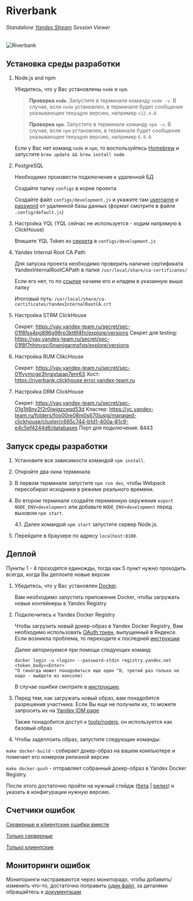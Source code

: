 # Riverbank

###### Standalone [Yandex Stream](https://yandex.ru/efir?stream_channel=1550142789&stream_active=storefront) Session Viewer

![Riverbank](https://jing.yandex-team.ru/files/p45h/Yandex%20Riverbank.png)

## Установка среды разработки

1. Node.js and npm

   Убедитесь, что у Вас установлены ``node`` и ``npm``.
   
   >**Проверка ``node``**. Запустите в терминале команду ``node -v``. В случае, если ``node`` установлен, в терминале будет сообщение указывающее текущую версию, например ``v12.4.0``.

   >**Проверка ``npm``**. Запустите в терминале команду ``npm -v``. В случае, если ``npm`` установлен, в терминале будет сообщение указывающее текущую версию, например ``6.9.0``.

    Если у Вас нет команд ``node`` и ``npm``, то воспользуйтесь [Homebrew](https://treehouse.github.io/installation-guides/mac/homebrew) и запустите ``brew update && brew install node`` 

2. PostgreSQL

   Необходимо произвести подключение к удаленной БД

   Создайте папку ``configs`` в корне проекта

   Создайте файл ``configs/development.js`` и укажите там [username](https://yav.yandex-team.ru/secret/sec-01e6xv9dahqyyj9f259hb0r6yj/explore/versions) и [password](https://yav.yandex-team.ru/secret/sec-01e6xvcytz6x9e5fzpe4e9mxzp/explore/versions) от удаленной базы данных (формат смотрите в файле ``.config/default.js``)

3. Настройка YQL (YQL сейчас не используется - ходим напрямую в ClickHouse)

   Впишите YQL Token из [секрета](https://yav.yandex-team.ru/secret/sec-01e9rbet8ym42jnk46tb2nhr3c/explore/versions) в ``configs/development.js``

4. Yandex Internal Root CA Path
 
   Для запуска проекта необходимо проверить наличие сертификата YandexInternalRootCAPath в папке ``/usr/local/share/ca-certificates/``

   Если его нет, то по [ссылке](https://crls.yandex.net/YandexInternalRootCA.crt) качаем его и кладем в указанную выше папку

   Итоговый путь: ``/usr/local/share/ca-certificates/YandexInternalRootCA.crt``

5. Настройка STRM ClickHouse

   Секрет: https://yav.yandex-team.ru/secret/sec-01f8fss4pg896g98rp3kt6f4fn/explore/versions
   Секрет для testing: https://yav.yandex-team.ru/secret/sec-01f8f7nhmvscj5nwnjgarmsfxq/explore/versions

6. Настройка RUM ClikcHouse

   Секрет: https://yav.yandex-team.ru/secret/sec-01fvymcge3hrgjxtajap7enr63
   Хост: https://riverbank.clickhouse.error.yandex-team.ru

7. Настройка DRM ClickHouse

   Секрет: https://yav.yandex-team.ru/secret/sec-01g1jt8ny2f2r0jwjgzceqd53d
   Кластер: https://yc.yandex-team.ru/folders/foo00re08m0s670iusjg/managed-clickhouse/cluster/c685c744-b1d1-400a-81c9-e4c5ef4244d6/databases
   Порт для подключения: 8443

## Запуск среды разработки

1. Установите все зависимости командой ``npm install``.
   
2. Откройте два окна терминала
   
3. В первом терминале запустите ``npm run dev``, чтобы Webpack пересобирал исходники в режиме реального времени.

4. Во втором терминале создайте переменную окружения ```export NODE_ENV=development``` или добавьте ```NODE_ENV=development``` перед вызовом ```npm start```.

    4.1. Далее командой ``npm start`` запустите сервер Node.js.

5. Перейдите в браузере по адресу ```localhost:8100```.

## Деплой 
Пункты 1 - 4 проходятся единожды, тогда как 5 пункт нужно проходить всегда, когда Вы деплоите новые версии

1. Убедитесь, что у Вас установлен [Docker](https://docs.docker.com/docker-for-mac/install/).

    Вам необходимо запустить приложение Docker, чтобы загружать новые контейнеры в Yandex Registry

2. Подключитесь к Yandex Docker Registry
    
    Чтобы загрузить новый докер-образ в Yandex Docker Registry, Вам необходимо использовать [OAuth токен](https://oauth.yandex-team.ru/authorize?response_type=token&client_id=12225edea41e4add87aaa4c4896431f1), выпущенный в Яндексе. Если возникла проблема, то переходите к последней [инструкции](https://wiki.yandex-team.ru/qloud/docker-registry/#authorization)
    
    Далее авторизуемся при помощи следующих команд:

    ```
    docker login -u <login> --password-stdin registry.yandex.net
    <token_body><Enter>
    ^D (иногда может понадобиться еще один ^D, третий раз только не надо - выйдете из консоли)
    ```

    В случае ошибки смотрите в [инструкцию](https://wiki.yandex-team.ru/qloud/docker-registry/#authorization).
   
3. Перед тем, как загружать новый образ, вам понадобятся разрешения участника. Если Вы еще не получили их, то можете запросить их на [Yandex IDM page](https://idm.yandex-team.ru/system/docker/roles#rf=1,rf-role=mJZWDLo7#user:funnyduck@docker/distribution/riverbank/contributor;;;Добавьте%20меня%20как%20contributor%20в%20registry,f-status=all,f-role=docker,sort-by=-updated,rf-expanded=mJZWDLo7)  

   Также понадобится доступ к [tools/nodejs](https://idm.yandex-team.ru/system/docker/roles#rf=1,rf-role=mJZWDLo7#docker/distribution/tools%7Cnodejs/viewer(fields:()),f-status=all,f-role=docker,sort-by=-updated,rf-expanded=mJZWDLo7), он используется как базовый образ  

5. Чтобы задеплоить образ, запустите следующие команды:

```make docker-build``` - собирает докер-образ на вашем компьютере и помечает его номером релизной версии

```make docker-push``` - отправляет собранный докер-образ в Yandex Docker Registry.

После этого достаточно пройти на нужный стейдж ([бета](https://deploy.yandex-team.ru/stage/riverbank-beta-stage/config) | [релиз](https://deploy.yandex-team.ru/stage/riverbank-stage/config)) и указать в конфигурации нужную версию.

## Счетчики ошибок

[Серверные и клиентские ошибки вместе](https://error.yandex-team.ru/projects/riverbank)

[Только серверные](https://error.yandex-team.ru/projects/riverbank?filter=runtime%20==%20nodejs)

[Только клиентские](https://error.yandex-team.ru/projects/riverbank?filter=runtime%20==%20browserjs)

## Мониторинги ошибок

Мониторинги настраиваются через мониторадо, чтобы добавить/изменить что-то, достаточно поправить [один файл](https://github.yandex-team.ru/mm-interfaces/riverbank/blob/master/.monitorado.yml), за деталями обращайтесь к [документации](https://github.yandex-team.ru/search-interfaces/frontend/tree/master/packages/monitorado) 
